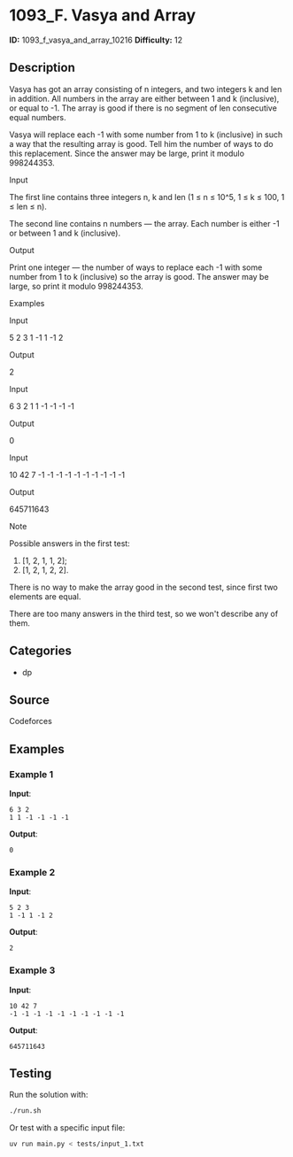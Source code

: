 # 1093_F. Vasya and Array

**ID:** 1093_f_vasya_and_array_10216
**Difficulty:** 12

## Description

Vasya has got an array consisting of n integers, and two integers k and len in addition. All numbers in the array are either between 1 and k (inclusive), or equal to -1. The array is good if there is no segment of len consecutive equal numbers.

Vasya will replace each -1 with some number from 1 to k (inclusive) in such a way that the resulting array is good. Tell him the number of ways to do this replacement. Since the answer may be large, print it modulo 998244353.

Input

The first line contains three integers n, k and len (1 ≤ n ≤ 10^5, 1 ≤ k ≤ 100, 1 ≤ len ≤ n).

The second line contains n numbers — the array. Each number is either -1 or between 1 and k (inclusive).

Output

Print one integer — the number of ways to replace each -1 with some number from 1 to k (inclusive) so the array is good. The answer may be large, so print it modulo 998244353.

Examples

Input


5 2 3
1 -1 1 -1 2


Output


2


Input


6 3 2
1 1 -1 -1 -1 -1


Output


0


Input


10 42 7
-1 -1 -1 -1 -1 -1 -1 -1 -1 -1


Output


645711643

Note

Possible answers in the first test:

  1. [1, 2, 1, 1, 2];
  2. [1, 2, 1, 2, 2].



There is no way to make the array good in the second test, since first two elements are equal.

There are too many answers in the third test, so we won't describe any of them.

## Categories

- dp

## Source

Codeforces

## Examples

### Example 1

**Input**:
```
6 3 2
1 1 -1 -1 -1 -1
```

**Output**:
```
0
```

### Example 2

**Input**:
```
5 2 3
1 -1 1 -1 2
```

**Output**:
```
2
```

### Example 3

**Input**:
```
10 42 7
-1 -1 -1 -1 -1 -1 -1 -1 -1 -1
```

**Output**:
```
645711643
```


## Testing

Run the solution with:

```bash
./run.sh
```

Or test with a specific input file:

```bash
uv run main.py < tests/input_1.txt
```

